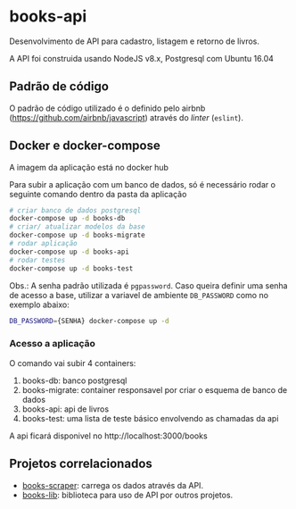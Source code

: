# books-api

Desenvolvimento de API para cadastro, listagem e retorno de livros.

A API foi construida usando NodeJS v8.x, Postgresql com Ubuntu 16.04

## Padrão de código
O padrão de código utilizado é o definido pelo airbnb (https://github.com/airbnb/javascript) através do _linter_ (`eslint`).

## Docker e docker-compose
A imagem da aplicação está no docker hub

Para subir a aplicação com um banco de dados, só é necessário rodar o seguinte
comando dentro da pasta da aplicação
```bash
# criar banco de dados postgresql
docker-compose up -d books-db
# criar/ atualizar modelos da base
docker-compose up -d books-migrate
# rodar aplicação
docker-compose up -d books-api
# rodar testes
docker-compose up -d books-test
```
Obs.: A senha padrão utilizada é `pgpassword`.
Caso queira definir uma senha de acesso a base,
utilizar a variavel de ambiente `DB_PASSWORD`
como no exemplo abaixo:
```bash
DB_PASSWORD={SENHA} docker-compose up -d
```

### Acesso a aplicação
O comando vai subir 4 containers:

1. books-db: banco postgresql
2. books-migrate: container responsavel por criar o esquema de banco de dados
3. books-api: api de livros
4. books-test: uma lista de teste básico envolvendo as chamadas da api

A api ficará disponivel no http://localhost:3000/books


## Projetos correlacionados
- [books-scraper](https://github.com/gutogm/books-scraper): carrega os dados através da API.
- [books-lib](https://github.com/gutogm/books-lib): biblioteca para uso de API por outros projetos.